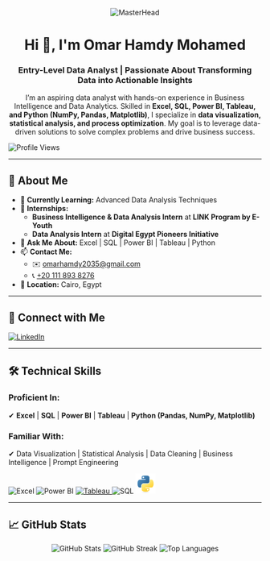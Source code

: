 <p align="center">
  <img src="https://cdn.dribbble.com/userupload/28009276/file/original-7f5e42b060e1417584d3faddeb969963.gif" alt="MasterHead">
</p>

<h1 align="center">Hi 👋, I'm Omar Hamdy Mohamed</h1>
<h3 align="center">Entry-Level Data Analyst | Passionate About Transforming Data into Actionable Insights</h3>

<p align="center">
  I’m an aspiring data analyst with hands-on experience in Business Intelligence and Data Analytics. 
  Skilled in <b>Excel, SQL, Power BI, Tableau, and Python (NumPy, Pandas, Matplotlib)</b>, I specialize in <b>data visualization, statistical analysis, and process optimization</b>. 
  My goal is to leverage data-driven solutions to solve complex problems and drive business success.
</p>


<p align="left">
  <img src="https://komarev.com/ghpvc/?username=omarhamdy3&label=Profile%20Views&color=0e75b6&style=flat" alt="Profile Views" />
</p>

---

## 🌟 About Me  
- 🌱 **Currently Learning:** Advanced Data Analysis Techniques  
- 💼 **Internships:**  
  - **Business Intelligence & Data Analysis Intern** at **LINK Program by E-Youth**  
  - **Data Analysis Intern** at **Digital Egypt Pioneers Initiative**  
- 💬 **Ask Me About:** Excel | SQL | Power BI | Tableau | Python  
- 📫 **Contact Me:**  
  - ✉️ [omarhamdy2035@gmail.com](mailto:omarhamdy2035@gmail.com)  
  - 📞 [+20 111 893 8276](tel:+201118938276)  
- 📍 **Location:** Cairo, Egypt  

---

## 🔗 Connect with Me  
<p align="left">
  <a href="https://linkedin.com/in/omarhamdy3" target="blank">
    <img src="https://raw.githubusercontent.com/rahuldkjain/github-profile-readme-generator/master/src/images/icons/Social/linked-in-alt.svg" alt="LinkedIn" height="30" width="40" />
  </a>
</p>

---

## 🛠️ Technical Skills  
### **Proficient In:**  
✔ **Excel** | **SQL** | **Power BI** | **Tableau** | **Python (Pandas, NumPy, Matplotlib)**  

### **Familiar With:**  
✔ Data Visualization | Statistical Analysis | Data Cleaning | Business Intelligence | Prompt Engineering  

<p align="left">
  <img src="https://upload.wikimedia.org/wikipedia/commons/3/34/Microsoft_Office_Excel_%282019%E2%80%93present%29.svg" alt="Excel" width="40" height="40"/>
  <img src="https://upload.wikimedia.org/wikipedia/commons/c/cf/New_Power_BI_Logo.svg" alt="Power BI" width="40" height="40"/>
 <a href="https://www.tableau.com/" target="_blank" rel="noreferrer">
  <img src="https://cdn.worldvectorlogo.com/logos/tableau-software.svg" alt="Tableau" width="40" height="40"/>
</a>
  <img src="https://www.svgrepo.com/show/331760/sql-database-generic.svg" alt="SQL" width="40" height="40"/>
  <img src="https://raw.githubusercontent.com/devicons/devicon/master/icons/python/python-original.svg" alt="Python" width="40" height="40"/>

</p>



---

## 📈 GitHub Stats  
<p align="center">
  <img src="https://github-readme-stats.vercel.app/api?username=omarhamdy3&show_icons=true&theme=radical" alt="GitHub Stats" />
  <img src="https://github-readme-streak-stats.herokuapp.com/?user=omarhamdy3&theme=radical" alt="GitHub Streak" />
  <img src="https://github-readme-stats.vercel.app/api/top-langs?username=omarhamdy3&layout=compact&theme=radical" alt="Top Languages" />
</p>
